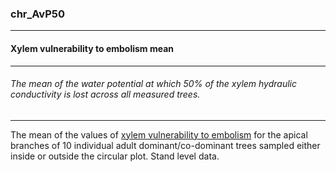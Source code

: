 ### chr_AvP50



------
#### Xylem vulnerability to embolism mean



------
###### The mean of the water potential at which 50% of the xylem hydraulic conductivity is lost across all measured trees.



------
The mean of the values of [xylem vulnerability to embolism](./chr_P50.md) for the apical branches of 10 individual adult dominant/co-dominant trees sampled either inside or outside the circular plot. Stand level data.